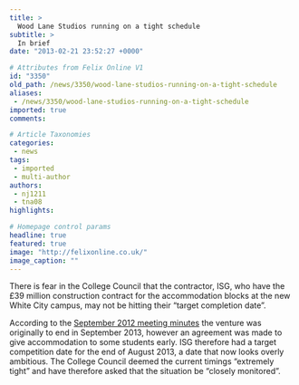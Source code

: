```yaml
---
title: >
  Wood Lane Studios running on a tight schedule
subtitle: >
  In brief
date: "2013-02-21 23:52:27 +0000"

# Attributes from Felix Online V1
id: "3350"
old_path: /news/3350/wood-lane-studios-running-on-a-tight-schedule
aliases:
 - /news/3350/wood-lane-studios-running-on-a-tight-schedule
imported: true
comments:

# Article Taxonomies
categories:
 - news
tags:
 - imported
 - multi-author
authors:
 - nj1211
 - tna08
highlights:

# Homepage control params
headline: true
featured: true
image: "http://felixonline.co.uk/"
image_caption: ""
---
```


There is fear in the College Council that the contractor, ISG, who have the £39 million construction contract for the accommodation blocks at the new White City campus, may not be hitting their “target completion date”.

According to the [September 2012 meeting minutes](https://workspace.imperial.ac.uk/secretariat/Public/Minutes/Council/Council%20Minutes%2025%20Sept%202012.pdf) the venture was originally to end in September 2013, however an agreement was made to give accommodation to some students early. ISG therefore had a target competition date for the end of August 2013, a date that now looks overly ambitious.
 The College Council deemed the current timings “extremely tight” and have therefore asked that the situation be “closely monitored”.
